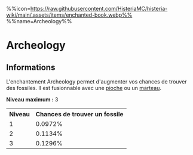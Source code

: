%%icon=https://raw.githubusercontent.com/HisteriaMC/histeria-wiki/main/.assets/items/enchanted-book.webp%%
%%name=Archeology%%
# Archeology

## Informations
L'enchantement Archeology permet d'augmenter vos chances de trouver des fossiles. Il est fusionnable avec une [pioche](https://histeria.fr/wiki/outils/histerite-axe) ou un [marteau](https://histeria.fr/wiki/outils/hammer).


**Niveau maximum :** 3

<table>
  <tr>
    <th>Niveau</th>
    <th>Chances de trouver un fossile</th>
  </tr>
  <tr>
    <td>1</td>
    <td>0.0972%</td>
  </tr>
  <tr>
    <td>2</td>
    <td>0.1134%</td>
  </tr>
  <tr>
    <td>3</td>
    <td>0.1296%</td>
</table>
